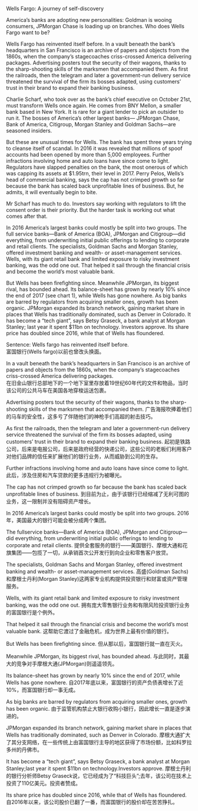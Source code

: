 Wells Fargo: A journey of self-discovery

America’s banks are adopting new personalities: Goldman is wooing consumers, JPMorgan Chase is loading up on branches. Who does Wells Fargo want to be?

Wells Fargo has reinvented itself before. In a vault beneath the bank’s headquarters in San Francisco is an archive of papers and objects from the 1860s, when the company’s stagecoaches criss-crossed America delivering packages. Advertising posters tout the security of their wagons, thanks to the sharp-shooting skills of the marksmen that accompanied them. As first the railroads, then the telegram and later a government-run delivery service threatened the survival of the firm its bosses adapted, using customers’ trust in their brand to expand their banking business.

Charlie Scharf, who took over as the bank’s chief executive on October 21st, must transform Wells once again. He comes from BNY Mellon, a smaller bank based in New York. It is rare for a giant lender to pick an outsider to run it. The bosses of America’s other largest banks— JPMorgan Chase, Bank of America, Citigroup, Morgan Stanley and Goldman Sachs—are seasoned insiders.

But these are unusual times for Wells. The bank has spent three years trying to cleanse itself of scandal. In 2016 it was revealed that millions of spoof accounts had been opened by more than 5,000 employees. Further infractions involving home and auto loans have since come to light. Regulators have slapped penalties on the bank, the most onerous of which was capping its assets at $1.95trn, their level in 2017. Perry Pelos, Wells’s head of commercial banking, says the cap has not crimped growth so far because the bank has scaled back unprofitable lines of business. But, he admits, it will eventually begin to bite.

Mr Scharf has much to do. Investors say working with regulators to lift the consent order is their priority. But the harder task is working out what comes after that.

In 2016 America’s largest banks could mostly be split into two groups. The full service banks—Bank of America (BOA), JPMorgan and Citigroup—did everything, from underwriting initial public offerings to lending to corporate and retail clients. The specialists, Goldman Sachs and Morgan Stanley, offered investment banking and wealth- or asset-management services. Wells, with its giant retail bank and limited exposure to risky investment banking, was the odd one out. That helped it sail through the financial crisis and become the world’s most valuable bank.

But Wells has been firefighting since. Meanwhile JPMorgan, its biggest rival, has bounded ahead. Its balance-sheet has grown by nearly 10% since the end of 2017 (see chart 1), while Wells has gone nowhere. As big banks are barred by regulators from acquiring smaller ones, growth has been organic. JPMorgan expanded its branch network, gaining market share in places that Wells has traditionally dominated, such as Denver in Colorado. It has become a “tech giant”, says Betsy Graseck, a bank analyst at Morgan Stanley; last year it spent $11bn on technology. Investors approve. Its share price has doubled since 2016, while that of Wells has floundered.

Sentence:
Wells fargo has reinvented itself before.  
富国银行(Wells fargo)以前也曾改头换面。

In a vault beneath the bank’s headquarters in San Francisco is an archive of papers and objects from the 1860s, when the company’s stagecoaches criss-crossed America delivering packages.  
在旧金山银行总部地下的一个地下室里存放着19世纪60年代的文件和物品，当时该公司的公共马车在美国各地穿梭运送包裹。

Advertising posters tout the security of their wagons, thanks to the sharp-shooting skills of the marksmen that accompanied them. 
广告海报吹捧着他们的马车的安全性，这多亏了伴随他们的神枪手们高超的射击技巧。

As first the railroads, then the telegram and later a government-run delivery service threatened the survival of the firm its bosses adapted, using customers’ trust in their brand to expand their banking business. 
起初是铁路公司，后来是电报公司，后来是政府经营的快递公司，这些公司的老板们利用客户对他们品牌的信任来扩展他们的银行业务，从而威胁到公司的生存。

Further infractions involving home and auto loans have since come to light.
此后，涉及住房和汽车贷款的更多违规行为被曝光。

The cap has not crimped growth so far because the bank has scaled back unprofitable lines of business.
到目前为止，由于该银行已经缩减了无利可图的业务，这一限制并没有阻碍资产增长。

In 2016 America’s largest banks could mostly be split into two groups.
2016年，美国最大的银行可能会被分成两个集团。

The fullservice banks—Bank of America (BOA), JPMorgan and Citigroup—did everything, from underwriting initial public offerings to lending to corporate and retail clients.
提供全套服务的银行——美国银行、摩根大通和花旗集团——包揽了一切，从承销首次公开发行到向企业和零售客户放贷。

The specialists, Goldman Sachs and Morgan Stanley, offered investment banking and wealth- or asset-management services.
高盛(Goldman Sachs)和摩根士丹利(Morgan Stanley)这两家专业机构提供投资银行和财富或资产管理服务。

Wells, with its giant retail bank and limited exposure to risky investment banking, was the odd one out.
拥有庞大零售银行业务和有限风险投资银行业务的富国银行是个例外。

That helped it sail through the financial crisis and become the world’s most valuable bank.
这帮助它渡过了金融危机，成为世界上最有价值的银行。

But Wells has been firefighting since.
但从那以后，富国银行就一直在灭火。

Meanwhile JPMorgan, its biggest rival, has bounded ahead.
与此同时，其最大的竞争对手摩根大通(JPMorgan)则遥遥领先。

Its balance-sheet has grown by nearly 10% since the end of 2017, while Wells has gone nowhere.
自2017年底以来，富国银行的资产负债表增长了近10%，而富国银行却一事无成。

As big banks are barred by regulators from acquiring smaller ones, growth has been organic.
由于监管机构禁止大银行收购小银行，因此增长一直是逐步演进的。

JPMorgan expanded its branch network, gaining market share in places that Wells has traditionally dominated, such as Denver in Colorado.
摩根大通扩大了其分支网络，在一些传统上由富国银行主导的地区获得了市场份额，比如科罗拉多州的丹佛市。

It has become a “tech giant”, says Betsy Graseck, a bank analyst at Morgan Stanley;last year it spent $11bn on technology.Investors approve.
摩根士丹利的银行分析师Betsy Graseck说，它已经成为了“科技巨头”;去年，该公司在技术上投资了110亿美元。投资者赞成。

Its share price has doubled since 2016, while that of Wells has floundered.
自2016年以来，该公司股价已翻了一番，而富国银行的股价却在苦苦挣扎。